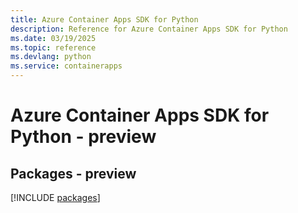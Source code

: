 ```yaml
---
title: Azure Container Apps SDK for Python
description: Reference for Azure Container Apps SDK for Python
ms.date: 03/19/2025
ms.topic: reference
ms.devlang: python
ms.service: containerapps
---
```

# Azure Container Apps SDK for Python - preview
## Packages - preview
[!INCLUDE [packages](container-apps-index.md)]